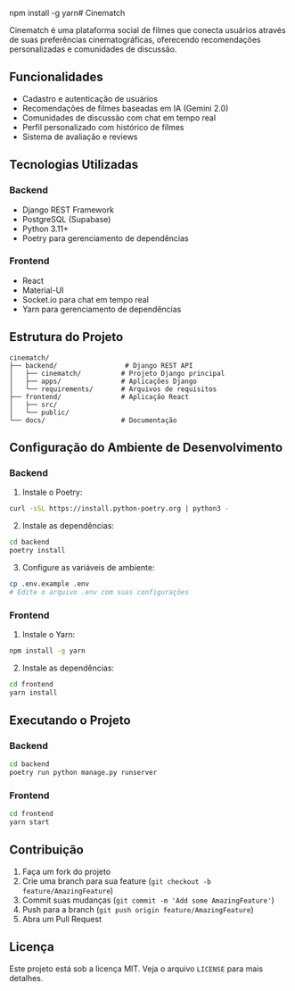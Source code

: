 npm install -g yarn# Cinematch

Cinematch é uma plataforma social de filmes que conecta usuários através de suas preferências cinematográficas, oferecendo recomendações personalizadas e comunidades de discussão.

## Funcionalidades

- Cadastro e autenticação de usuários
- Recomendações de filmes baseadas em IA (Gemini 2.0)
- Comunidades de discussão com chat em tempo real
- Perfil personalizado com histórico de filmes
- Sistema de avaliação e reviews

## Tecnologias Utilizadas

### Backend
- Django REST Framework
- PostgreSQL (Supabase)
- Python 3.11+
- Poetry para gerenciamento de dependências

### Frontend
- React
- Material-UI
- Socket.io para chat em tempo real
- Yarn para gerenciamento de dependências

## Estrutura do Projeto

```
cinematch/
├── backend/                 # Django REST API
│   ├── cinematch/          # Projeto Django principal
│   ├── apps/               # Aplicações Django
│   └── requirements/       # Arquivos de requisitos
├── frontend/               # Aplicação React
│   ├── src/
│   └── public/
└── docs/                   # Documentação
```

## Configuração do Ambiente de Desenvolvimento

### Backend

1. Instale o Poetry:
```bash
curl -sSL https://install.python-poetry.org | python3 -
```

2. Instale as dependências:
```bash
cd backend
poetry install
```

3. Configure as variáveis de ambiente:
```bash
cp .env.example .env
# Edite o arquivo .env com suas configurações
```

### Frontend

1. Instale o Yarn:
```bash
npm install -g yarn
```

2. Instale as dependências:
```bash
cd frontend
yarn install
```

## Executando o Projeto

### Backend
```bash
cd backend
poetry run python manage.py runserver
```

### Frontend
```bash
cd frontend
yarn start
```

## Contribuição

1. Faça um fork do projeto
2. Crie uma branch para sua feature (`git checkout -b feature/AmazingFeature`)
3. Commit suas mudanças (`git commit -m 'Add some AmazingFeature'`)
4. Push para a branch (`git push origin feature/AmazingFeature`)
5. Abra um Pull Request

## Licença

Este projeto está sob a licença MIT. Veja o arquivo `LICENSE` para mais detalhes. 
